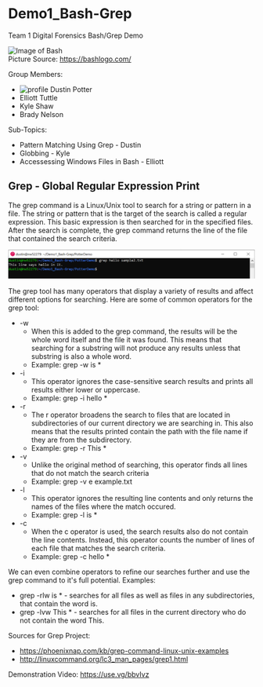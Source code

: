 # Demo1_Bash-Grep
Team 1 Digital Forensics Bash/Grep Demo

![Image of Bash](https://encrypted-tbn0.gstatic.com/images?q=tbn%3AANd9GcSl2XOHuRidAitUaaEfkehZ7QN9xcub-4r0eg&usqp=CAU) <br />
Picture Source: https://bashlogo.com/

Group Members:
* ![profile](https://avatars2.githubusercontent.com/u/42753502?s=64&v=4)  Dustin Potter
* Elliott Tuttle
* Kyle Shaw
* Brady Nelson

Sub-Topics:
* Pattern Matching Using Grep - Dustin
* Globbing - Kyle
* Accessessing Windows Files in Bash - Elliott

## Grep - Global Regular Expression Print

The grep command is a Linux/Unix tool to search for a string or pattern in a file. The string or pattern that is the target of the search is called a regular expression. This basic expression is then searched for in the specified files. After the search is complete, the grep command returns the line of the file that contained the search criteria.

![Demo](https://github.com/dpott60/Demo1_Bash-Grep/blob/main/demo.PNG)

The grep tool has many operators that display a variety of results and affect different options for searching.
Here are some of common operators for the grep tool:
* -w 
  - When this is added to the grep command, the results will be the whole word itself and the file it was found. This means that searching for a substring will not produce any results unless that substring is also a whole word.
  - Example: grep -w is *
* -i
  - This operator ignores the case-sensitive search results and prints all results either lower or uppercase.
  - Example: grep -i hello *
* -r
  - The r operator broadens the search to files that are located in subdirectories of our current directory we are searching in. This also means that the results printed contain the path with the file name if they are from the subdirectory.
  - Example: grep -r This *
* -v
  - Unlike the original method of searching, this operator finds all lines that do not match the search criteria
  - Example: grep -v e example.txt
* -l
  - This operator ignores the resulting line contents and only returns the names of the files where the match occured.
  - Example: grep -l is *
* -c
  - When the c operator is used, the search results also do not contain the line contents. Instead, this operator counts the number of lines of each file that matches the search criteria.
  - Example: grep -c hello *

We can even combine operators to refine our searches further and use the grep command to it's full potential.
Examples:
* grep -rlw is * - searches for all files as well as files in any subdirectories, that contain the word is.
* grep -lvw This * - searches for all files in the current directory who do not contain the word This.

Sources for Grep Project:
* https://phoenixnap.com/kb/grep-command-linux-unix-examples
* http://linuxcommand.org/lc3_man_pages/grep1.html

Demonstration Video: https://use.vg/bbvIvz




